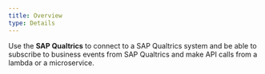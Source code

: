 ```yaml
---
title: Overview
type: Details
---
```

Use the **SAP Qualtrics** to connect to a SAP Qualtrics system and be able to subscribe to business events from SAP Qualtrics and make API calls from a lambda or a microservice.
